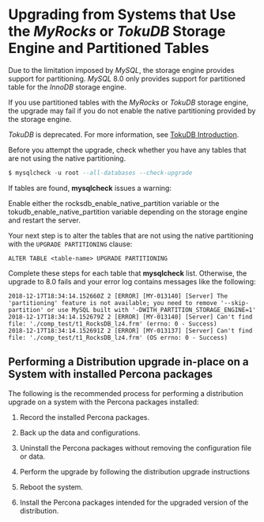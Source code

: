 # Upgrading from Systems that Use the *MyRocks* or *TokuDB* Storage Engine and Partitioned Tables

Due to the limitation imposed by *MySQL*, the storage engine provides support for partitioning. *MySQL* 8.0 only provides support for
partitioned table for the *InnoDB* storage engine.

If you use partitioned tables with the *MyRocks* or *TokuDB* storage engine, the
upgrade may fail if you do not enable the native partitioning provided by the storage engine.

*TokuDB* is deprecated. For more information, see [TokuDB Introduction](tokudb/tokudb_intro.md).

Before you attempt the upgrade, check whether you have any tables that are not using the native partitioning.

```sql
$ mysqlcheck -u root --all-databases --check-upgrade
```

If tables are found, **mysqlcheck** issues a warning:

Enable either the rocksdb_enable_native_partition variable or
the tokudb_enable_native_partition variable depending on the storage
engine and restart the server.

Your next step is to alter the tables that are not using the native partitioning with the
`UPGRADE PARTITIONING` clause:

```text
ALTER TABLE <table-name> UPGRADE PARTITIONING
```

Complete these steps for each table that **mysqlcheck** list. Otherwise, the upgrade to 8.0 fails and your error log contains messages like the following:

```text
2018-12-17T18:34:14.152660Z 2 [ERROR] [MY-013140] [Server] The 'partitioning' feature is not available; you need to remove '--skip-partition' or use MySQL built with '-DWITH_PARTITION_STORAGE_ENGINE=1'
2018-12-17T18:34:14.152679Z 2 [ERROR] [MY-013140] [Server] Can't find file: './comp_test/t1_RocksDB_lz4.frm' (errno: 0 - Success)
2018-12-17T18:34:14.152691Z 2 [ERROR] [MY-013137] [Server] Can't find file: './comp_test/t1_RocksDB_lz4.frm' (OS errno: 0 - Success)
```

## Performing a Distribution upgrade in-place on a System with installed Percona packages

The following is the recommended process for performing a distribution upgrade on a system with the Percona packages installed:

1. Record the installed Percona packages.

2. Back up the data and configurations.

3. Uninstall the Percona packages without removing the configuration file or data.

4. Perform the upgrade by following the distribution upgrade instructions

5. Reboot the system.

6. Install the Percona packages intended for the upgraded version of the distribution.
